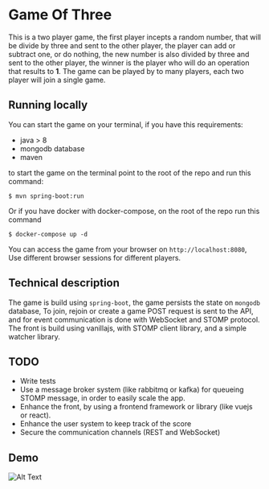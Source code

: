 # Game Of Three

This is a two player game, the first player incepts a random number, that will be divide by three and sent to the other player,
the player can add or subtract one, or do nothing, the new number is also divided by three and sent to the other player,
the winner is the player who will do an operation that results to **1**.
The game can be played by to many players, each two player will join a single game.

## Running locally
You can start the game on your terminal, if you have this requirements:
- java > 8
- mongodb database
- maven

to start the game on the terminal point to the root of the repo and run this command:

```
$ mvn spring-boot:run
```

Or if you have docker with docker-compose, on the root of the repo run this command

```
$ docker-compose up -d
```

You can access the game from your browser on `http://localhost:8080`,
Use different browser sessions for different players.

## Technical description

The game is build using `spring-boot`, the game persists the state on `mongodb` database,
To join, rejoin or create a game POST request is sent to the API,
and for event communication is done with WebSocket and STOMP protocol.
The front is build using vanillajs, with STOMP client library, and a simple watcher library.

## TODO

- Write tests
- Use a message broker system (like rabbitmq or kafka) for queueing STOMP message, in order to easily scale the app.
- Enhance the front, by using a frontend framework or library (like vuejs or react).
- Enhance the user system to keep track of the score
- Secure the communication channels (REST and WebSocket)


## Demo

![Alt Text](https://media.giphy.com/media/U7n9gOOayAppCa3pgI/giphy.gif)
